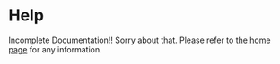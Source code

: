 # Help

Incomplete Documentation!! Sorry about that. Please refer to [the home page](https://amalolan.github.io/receipt-printer/) for any information.
